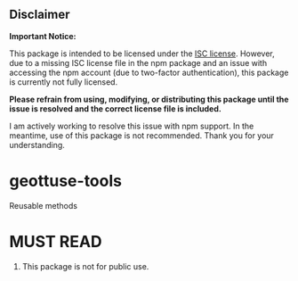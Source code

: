 ## Disclaimer

**Important Notice:**

This package is intended to be licensed under the [ISC license](https://opensource.org/license/isc-license-txt). However, due to a missing ISC license file in the npm package and an issue with accessing the npm account (due to two-factor authentication), this package is currently not fully licensed.

**Please refrain from using, modifying, or distributing this package until the issue is resolved and the correct license file is included.**

I am actively working to resolve this issue with npm support. In the meantime, use of this package is not recommended. Thank you for your understanding.

# geottuse-tools
Reusable methods

# MUST READ
1. This package is not for public use.

